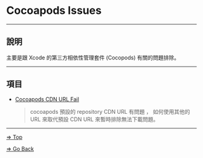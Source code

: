 # Cocoapods Issues

---

## 說明

主要是跟 Xcode 的第三方相依性管理套件 (Cocopods)  有關的問題排除。

---

## 項目

- [Cocoapods CDN URL Fail](./Cocoapods_CDN_URL_Fail_Issue/README.md)

  > cocoapods 預設的 repository CDN URL 有問題 ， 如何使用其他的 URL 來取代預設 CDN URL 來暫時排除無法下載問題。

---

[=> Top](#cocoapods-issues)

[=> Go Back](../README.md)
